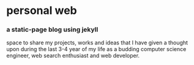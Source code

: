 # personal web 

### a static-page blog using jekyll

space to share my projects, works and ideas that I have given a thought upon during the last 3-4 year of my life as a budding computer science engineer, web search  enthusiast and web developer. 

